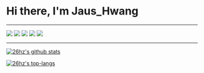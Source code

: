 # Hi there, I'm Jaus_Hwang

---
![](https://img.shields.io/badge/OS-Gentoo-informational?style=flat-square&logo=gentoo&logoColor=white&color=purple)
![](https://img.shields.io/badge/Wm-xmonad-informational?style=flat-square&logo=freedesktopdotorg&logoColor=white&color=yellow)
![](https://img.shields.io/badge/Bars-polybar-informational?style=flat-square&logo=cpanel&logoColor=white&color=cyan)
![](https://img.shields.io/badge/Colors-Nord-informational?style=flat-square&logo=chocolatey&logoColor=white&color=cyan)
![](https://img.shields.io/badge/Editor-Neovim-informational?style=flat-square&logo=neovim&logoColor=white&color=green)

---

[![26hz's github stats](https://github-readme-stats.vercel.app/api?username=26hz&layout=compact&title_color=03ADDF&bg_color=0D1117&text_color=fafafa)](https://github.com/anuraghazra/github-readme-stats)

[![26hz's top-langs](https://github-readme-stats.vercel.app/api/top-langs/?username=26hz&layout=compact&title_color=03ADDF&bg_color=0D1117&text_color=fafafa)](https://github.com/anuraghazra/github-readme-stats)
